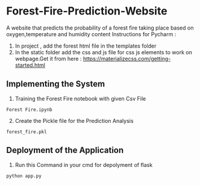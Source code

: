 # Forest-Fire-Prediction-Website

A website that predicts the probability of a forest fire taking place based on oxygen,temperature and humidity content
Instructions for Pycharm :
1) In project , add the forest html file in the templates folder
2) In the static folder add the css and js file for css js elements to work on webpage.Get it from here : https://materializecss.com/getting-started.html

## Implementing the System

1) Training the Forest Fire notebook with given Csv File
```
Forest Fire.ipynb
```
2) Create the Pickle file for the Prediction Analysis
```
forest_fire.pkl
```

## Deployment of the Application
1) Run this Command in your cmd for depolyment of flask
```
python app.py
```

